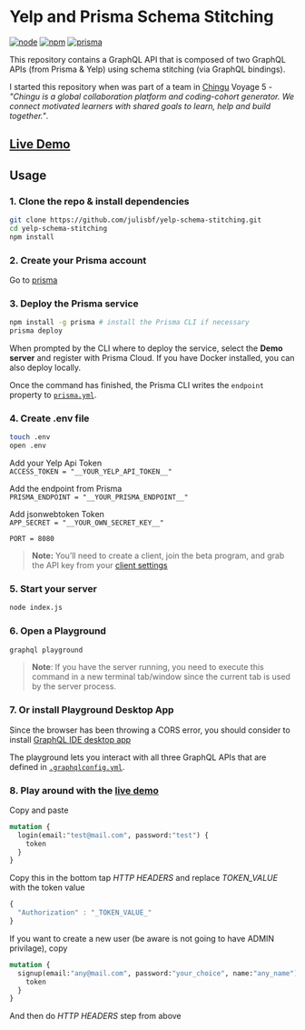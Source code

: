 # Yelp and Prisma Schema Stitching

[![node](https://img.shields.io/badge/node-v9.10.0-blue.svg)](https://nodejs.org/en/)
[![npm](https://img.shields.io/badge/npm-v6.3.0-green.svg)](https://www.npmjs.com/)
[![prisma](https://img.shields.io/badge/prisma-v1.13.7-red.svg)](https://www.prisma.io/)

This repository contains a GraphQL API that is composed of two GraphQL APIs (from Prisma & Yelp) using schema stitching (via GraphQL bindings).

I started this repository when was part of a team in [Chingu](https://chingu.io/) Voyage 5 - _"Chingu is a global collaboration platform and coding-cohort generator. We connect motivated learners with shared goals to learn, help and build together."_.

## [Live Demo](https://resto-app-server.herokuapp.com/)

## Usage

### 1. Clone the repo & install dependencies

```bash
git clone https://github.com/julisbf/yelp-schema-stitching.git
cd yelp-schema-stitching
npm install
```

### 2. Create your Prisma account

Go to [prisma](http://prisma.io/)

### 3. Deploy the Prisma service

```bash
npm install -g prisma # install the Prisma CLI if necessary
prisma deploy
```

When prompted by the CLI where to deploy the service, select the **Demo server** and register with Prisma Cloud. If you have Docker installed, you can also deploy locally.

Once the command has finished, the Prisma CLI writes the `endpoint` property to [`prisma.yml`](./prisma/prisma.yml).

### 4. Create .env file

```bash
touch .env
open .env
```

Add your Yelp Api Token \
`ACCESS_TOKEN = "__YOUR_YELP_API_TOKEN__"`

Add the endpoint from Prisma \
`PRISMA_ENDPOINT = "__YOUR_PRISMA_ENDPOINT__"`

Add jsonwebtoken Token \
`APP_SECRET = "__YOUR_OWN_SECRET_KEY__"`

`PORT = 8080`

> **Note:** You’ll need to create a client, join the beta program, and grab the API key from your [client settings](https://www.yelp.com/developers/v3/manage_app)

### 5. Start your server

```bash
node index.js
```

### 6. Open a Playground

```bash
graphql playground
```

> **Note**: If you have the server running, you need to execute this command in a new terminal tab/window since the current tab is used by the server process.

### 7. Or install Playground Desktop App

Since the browser has been throwing a CORS error, you should consider to install [GraphQL IDE desktop app](https://github.com/prismagraphql/graphql-playground/releases)

The playground lets you interact with all three GraphQL APIs that are defined in [`.graphqlconfig.yml`](./.graphqlconfig.yml).

### 8. Play around with the [live demo](https://resto-app-server.herokuapp.com/)

Copy and paste

```graphql
mutation {
  login(email:"test@mail.com", password:"test") {
    token
  }
}
```

Copy this in the bottom tap *HTTP HEADERS* and replace *_TOKEN_VALUE_* with the token value

```javascript
{
  "Authorization" : "_TOKEN_VALUE_"
}
```

If you want to create a new user (be aware is not going to have ADMIN privilage), copy

```graphql
mutation {
  signup(email:"any@mail.com", password:"your_choice", name:"any_name") {
    token
  }
}
```

And then do *HTTP HEADERS* step from above